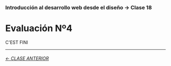 ### Introducción al desarrollo web desde el diseño → Clase 18

# Evaluación Nº4

C'EST FINI

- - - - - - - 

###### [← CLASE ANTERIOR](https://github.com/profesorfaco/dno096-2024/tree/main/clase-17)
